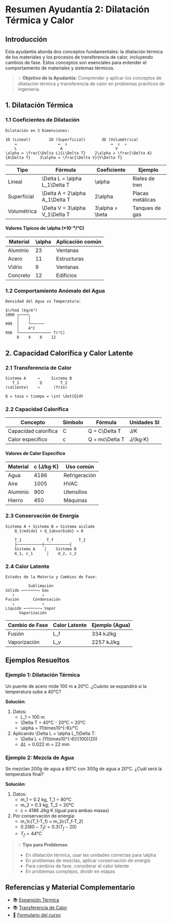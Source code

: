 # Resumen Ayudantía 2: Dilatación Térmica y Calor

## Introducción

Esta ayudantía aborda dos conceptos fundamentales: la dilatación térmica de los materiales y los procesos de transferencia de calor, incluyendo cambios de fase. Estos conceptos son esenciales para entender el comportamiento de materiales y sistemas térmicos.

> 💡 **Objetivo de la Ayudantía**: Comprender y aplicar los conceptos de dilatación térmica y transferencia de calor en problemas prácticos de ingeniería.

## 1. Dilatación Térmica

### 1.1 Coeficientes de Dilatación

```
Dilatación en 3 Dimensiones:

1D (Lineal)        2D (Superficial)       3D (Volumétrica)
    ↔                  ↔  ↕                   ↔  ↕  ↗
    L                   A                       V
\alpha = \frac{\Delta L}{L\Delta T}    2\alpha = \frac{\Delta A}{A\Delta T}    3\alpha = \frac{\Delta V}{V\Delta T}
```

| Tipo        | Fórmula                        | Coeficiente     | Ejemplo          |
| ----------- | ------------------------------ | --------------- | ---------------- |
| Lineal      | \Delta L = \alpha L_1\Delta T  | \alpha          | Rieles de tren   |
| Superficial | \Delta A = 2\alpha A_1\Delta T | 2\alpha         | Placas metálicas |
| Volumétrica | \Delta V = 3\alpha V_1\Delta T | 3\alpha = \beta | Tanques de gas   |

#### Valores Típicos de \alpha (×10⁻⁶/°C)

| Material | \alpha | Aplicación común |
| -------- | ------ | ---------------- |
| Aluminio | 23     | Ventanas         |
| Acero    | 11     | Estructuras      |
| Vidrio   | 9      | Ventanas         |
| Concreto | 12     | Edificios        |

### 1.2 Comportamiento Anómalo del Agua

```
Densidad del Agua vs Temperatura:

$\rho$ (kg/m³)
1000 ┌────╮
     │    │
999  │    └──────
     │    4°C
998  └────────────── T(°C)
     0    4    8    12
```

## 2. Capacidad Calorífica y Calor Latente

### 2.1 Transferencia de Calor

```
Sistema A     →     Sistema B
   T_1         Q        T_2
(caliente)    →      (frío)

Q = tasa × tiempo = \int \dot{Q}dt
```

### 2.2 Capacidad Calorífica

| Concepto             | Símbolo | Fórmula        | Unidades SI |
| -------------------- | ------- | -------------- | ----------- |
| Capacidad calorífica | C       | Q = C\Delta T  | J/K         |
| Calor específico     | c       | Q = mc\Delta T | J/(kg·K)    |

#### Valores de Calor Específico

| Material | c (J/kg·K) | Uso común     |
| -------- | ---------- | ------------- |
| Agua     | 4186       | Refrigeración |
| Aire     | 1005       | HVAC          |
| Aluminio | 900        | Utensilios    |
| Hierro   | 450        | Máquinas      |

### 2.3 Conservación de Energía

```
Sistema A + Sistema B = Sistema aislado
    Q_{cedido} + Q_{absorbido} = 0

    T_1           T_f           T_2
    ├───────────┼───────────┤
    Sistema A    │    Sistema B
    m_1, c_1      │    m_2, c_2
```

### 2.4 Calor Latente

```
Estados de la Materia y Cambios de Fase:

          Sublimación
Sólido ←──────→ Gas
   ↑            ↓
Fusión      Condensación
   ↓            ↑
Líquido ←──────→ Vapor
      Vaporización
```

| Cambio de Fase | Calor Latente | Ejemplo (Agua) |
| -------------- | ------------- | -------------- |
| Fusión         | L_f           | 334 kJ/kg      |
| Vaporización   | L_v           | 2257 kJ/kg     |

## Ejemplos Resueltos

### Ejemplo 1: Dilatación Térmica

Un puente de acero mide 100 m a 20°C. ¿Cuánto se expandirá si la temperatura sube a 40°C?

**Solución**:

1. Datos:
   - L_1 = 100 m
   - \Delta T = 40°C - 20°C = 20°C
   - \alpha = 11\times10^{-6}/°C
2. Aplicando \Delta L = \alpha L_1\Delta T:
   - \Delta L = (11\times10^{-6})(100)(20)
   - $\Delta L = 0.022$ m = 22 mm

### Ejemplo 2: Mezcla de Agua

Se mezclan 200g de agua a 80°C con 300g de agua a 20°C. ¿Cuál será la temperatura final?

**Solución**:

1. Datos:
   - m_1 = 0.2 kg, T_1 = 80°C
   - m_2 = 0.3 kg, T_2 = 20°C
   - c = 4186 J/kg·K (igual para ambas masas)
2. Por conservación de energía:
   - m_1c(T_1-T_f) = m_2c(T_f-T_2)
   - $0.2(80-T_f) = 0.3(T_f-20)$
   - $T_f = 44°C$

> 💡 **Tips para Problemas**:
>
> - En dilatación térmica, usar las unidades correctas para \alpha
> - En problemas de mezclas, aplicar conservación de energía
> - Para cambios de fase, considerar el calor latente
> - En problemas complejos, dividir en etapas

## Referencias y Material Complementario

- 📚 [Expansión Térmica](../libro/expansion_termica.md)
- 📚 [Transferencia de Calor](../libro/transferencia_calor.md)
- 📝 [Formulario del curso](../formulario/formulario_i1.md)
